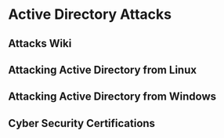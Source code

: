 # Active Directory Attacks



## Attacks Wiki


## Attacking Active Directory from Linux
## Attacking Active Directory from Windows


## Cyber Security Certifications


